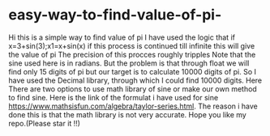 # easy-way-to-find-value-of-pi-
Hi this is a simple way to find value of pi
I have used the logic that if x=3+sin(3);x1=x+sin(x) if this process is continued till infinite this will give the value of pi
The precision of this procces roughly tripples
Note that the sine used here is in radians.
But the problem is that through float we will find only 15 digits of pi but our target is to calculate 10000 digits of pi.
So I have used the Decimal library, through which I could find 10000 digits.
Here There are two options to use math library of sine or make our own method to find sine.
Here is the link of the formulat i have used for sine https://www.mathsisfun.com/algebra/taylor-series.html.
The reason i have done this is that the math library is not very accurate.
Hope you like my repo.(Please star it !!)
